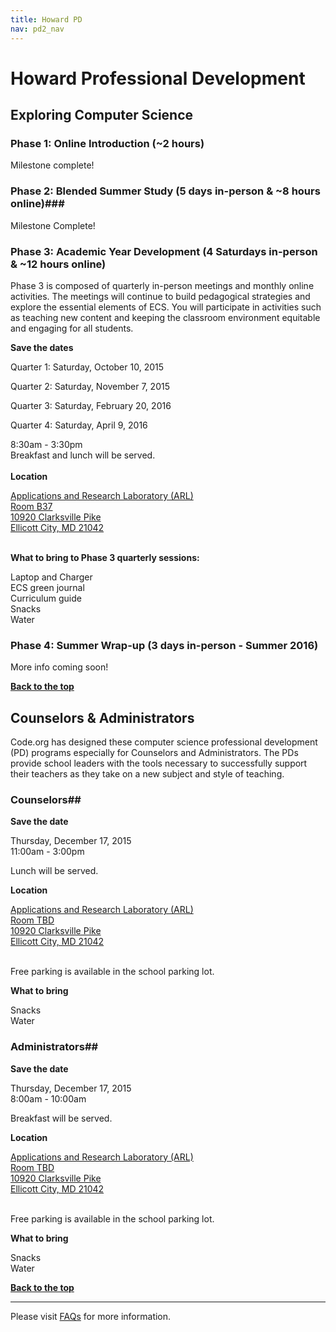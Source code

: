 ```yaml
---
title: Howard PD
nav: pd2_nav
---
```

<a id="top"></a>

# Howard Professional Development

<a id="ecs"></a>

## Exploring Computer Science

### Phase 1: Online Introduction (~2 hours) ###

Milestone complete! 

### Phase 2: Blended Summer Study  (5 days in-person & ~8 hours online)###


Milestone Complete! 



### Phase 3: Academic Year Development (4 Saturdays in-person & ~12 hours online) ###

Phase 3 is composed of quarterly in-person meetings and monthly online activities. The meetings will continue to build pedagogical strategies and explore the essential elements of ECS. You will participate in activities such as teaching new content and keeping the classroom environment equitable and engaging for all students.


**Save the dates**

Quarter 1: Saturday, October 10, 2015

Quarter 2: Saturday, November 7, 2015

Quarter 3: Saturday, February 20, 2016

Quarter 4: Saturday, April 9, 2016

8:30am - 3:30pm
<br/>
Breakfast and lunch will be served.
<br/><br/>
**Location**

[Applications and Research Laboratory (ARL)<br/>
Room B37<br/>
10920 Clarksville Pike<br/>
Ellicott City, MD 21042<br/><br/>](https://www.google.com/maps/place/Applications+and+Research+Laboratory/@39.2349191,-76.8947807,17z/data=!3m1!4b1!4m2!3m1!1s0x89b7df61228ae963:0x7557056ab12cc472)

**What to bring to Phase 3 quarterly sessions:**

Laptop and Charger
<br/>
ECS green journal<br/>
Curriculum guide
<br/>
Snacks
<br/>
Water

### Phase 4: Summer Wrap-up (3 days in-person - Summer 2016) ###

More info coming soon!

[**Back to the top**](#top)


<a id="counselor-admin"></a>


## Counselors & Administrators

Code.org has designed these computer science professional development (PD) programs especially for Counselors and Administrators. The PDs provide school leaders with the tools necessary to successfully support their teachers as they take on a new subject and style of teaching.

### Counselors##

**Save the date**

Thursday, December 17, 2015 <br/>
11:00am - 3:00pm

Lunch will be served.


**Location**

[Applications and Research Laboratory (ARL)<br/>
Room TBD<br/>
10920 Clarksville Pike<br/>
Ellicott City, MD 21042<br/><br/>](https://www.google.com/maps/place/Applications+and+Research+Laboratory/@39.2349191,-76.8947807,17z/data=!3m1!4b1!4m2!3m1!1s0x89b7df61228ae963:0x7557056ab12cc472)

Free parking is available in the school parking lot.

**What to bring**

Snacks
<br/>
Water

### Administrators##

**Save the date**

Thursday, December 17, 2015 <br/>
8:00am - 10:00am

Breakfast will be served.

**Location**

[Applications and Research Laboratory (ARL)<br/>
Room TBD<br/>
10920 Clarksville Pike<br/>
Ellicott City, MD 21042<br/><br/>](https://www.google.com/maps/place/Applications+and+Research+Laboratory/@39.2349191,-76.8947807,17z/data=!3m1!4b1!4m2!3m1!1s0x89b7df61228ae963:0x7557056ab12cc472)

Free parking is available in the school parking lot.


**What to bring**

Snacks
<br/>
Water

[**Back to the top**](#top)



----------
Please visit [FAQs](/educate/pd/15-16/faq) for more information.

<br />
<br />